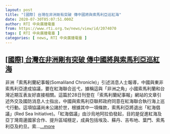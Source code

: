 ```yaml
---
layout: post
title: "[國際] 台灣在非洲剛有突破 傳中國將與索馬利亞巡紅海"
date: 2020-07-30T05:07:51.000Z
author: RTI 中央廣播電臺
from: https://www.rti.org.tw/news/view/id/2074070
tags: [ RTI 中央廣播電臺 ]
categories: [ news, RTI 中央廣播電臺 ]
---
```

<!--1596085671000-->
[[國際] 台灣在非洲剛有突破 傳中國將與索馬利亞巡紅海](https://www.rti.org.tw/news/view/id/2074070)
------

<div>
非洲「索馬利蘭紀事報(Somaliland Chronicle)」引述消息人士報導，中國與東非索馬利亞達成協議，要在紅海聯合巡弋，據稱這與「非洲之角」小國索馬利蘭和台灣近期互表友好直接相關。這篇於28日刊登在「索馬利蘭紀事報」網站的文章引述外交及國防消息人士指出，中國與索馬利亞聯邦政府同意在紅海聯合執行海上巡弋行動。這項協議尚未公諸於世，根據其中一項條款，索馬利亞將退出「紅海倡議」(Red Sea Initiative)。「紅海倡議」由沙烏地阿拉伯發起，目的是促進紅海及亞丁灣周邊國家合作、提升區域穩定，成員包括埃及、蘇丹、吉布地、葉門、索馬利亞及約旦。索...<a target="_blank" href="https://www.rti.org.tw/news/view/id/2074070">...more</a>
</div>
